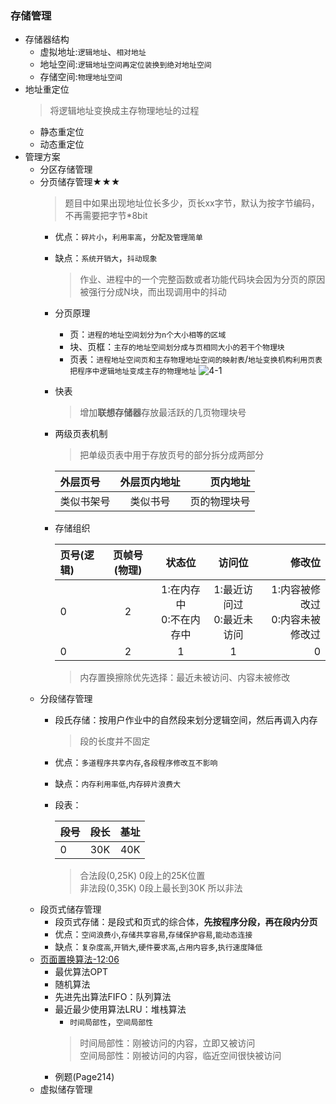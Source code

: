 ### 存储管理
  + 存储器结构
    + 虚拟地址:`逻辑地址`、`相对地址`
    + 地址空间:`逻辑地址空间再定位装换到绝对地址空间`
    + 存储空间:`物理地址空间`
  + 地址重定位
    > 将逻辑地址变换成主存物理地址的过程
    + 静态重定位
    + 动态重定位
  + 管理方案
    + 分区存储管理
    + 分页储存管理★★★
      > 题目中如果出现地址位长多少，页长xx字节，默认为按字节编码，不再需要把字节*8bit
      + 优点：`碎片小`，`利用率高`，`分配及管理简单`
      + 缺点：`系统开销大`，`抖动现象`
        > 作业、进程中的一个完整函数或者功能代码块会因为分页的原因被强行分成N块，而出现调用中的抖动
      + 分页原理
        + 页：`进程的地址空间划分为n个大小相等的区域`
        + 块、页框：`主存的地址空间划分成与页相同大小的若干个物理块`
        + 页表：`进程地址空间页和主存物理地址空间的映射表`/`地址变换机构利用页表把程序中逻辑地址变成主存的物理地址`
        ![4-1](https://github.com/flysafely/Software-Design-Engineer-Note/blob/master/%E7%AC%AC%E5%9B%9B%E7%AB%A0-%E6%93%8D%E4%BD%9C%E7%B3%BB%E7%BB%9F%E7%9F%A5%E8%AF%86/%E6%9C%AC%E7%AB%A0%E5%9B%BE%E7%A4%BA/4-1.jpg)
      + 快表
        > 增加**联想存储器**存放最活跃的几页物理块号
      + 两级页表机制
        > 把单级页表中用于存放页号的部分拆分成两部分
        
        |外层页号|外层页内地址|页内地址|
        |:----|:----:|----:|
        |类似书架号|类似书号|页的物理块号|
      + 存储组织
        
        |页号(逻辑)|页帧号(物理)|状态位|访问位|修改位|
        |:----|:----:|:----:|:----:|----:|
        |0|2|1:在内存中<br>0:不在内存中|1:最近访问过<br>0:最近未访问|1:内容被修改过<br>0:内容未被修改过|
        |0|2|1|1|0|
        > 内存置换擦除优先选择：最近未被访问、内容未被修改
    + 分段储存管理
      + 段氏存储：按用户作业中的自然段来划分逻辑空间，然后再调入内存
        > 段的长度并不固定
      + 优点：`多道程序共享内存`,`各段程序修改互不影响`
      + 缺点：`内存利用率低`,`内存碎片浪费大`
      + 段表：
      
        |段号|段长|基址|
        |:----|:----:|----:|
        |0|30K|40K|
        > 合法段(0,25K)  0段上的25K位置<br>
          非法段(0,35K)  0段上最长到30K 所以非法
    + 段页式储存管理
      + 段页式存储：是段式和页式的综合体，**先按程序分段，再在段内分页**
      + 优点：`空间浪费小`,`存储共享容易`,`存储保护容易`,`能动态连接`
      + 缺点：`复杂度高`,`开销大`,`硬件要求高`,`占用内容多`,`执行速度降低`
    + [页面置换算法-12:06](https://pan.baidu.com/play/video#/video?path=%2F%E8%B5%84%E6%BA%90%2F%E8%BD%AF%E8%80%83%E6%95%99%E7%A8%8B%2F2018%E5%B9%B4%E8%B5%84%E6%96%99%2F0%E8%BD%AF%E8%80%83%E4%B8%AD%E7%BA%A7%E4%B9%8B%E8%BD%AF%E4%BB%B6%E8%AE%BE%E8%AE%A1%E5%B8%88%2F%E8%A7%86%E9%A2%91%E5%92%8C%E8%AF%BE%E4%BB%B6%2F%E7%8E%8B%E5%AF%84%E6%B8%85%EF%BC%8C%E7%AC%AC%E4%BA%94%E7%89%88%E6%95%99%E5%AD%A6%E8%A7%86%E9%A2%91%2F%E7%AC%AC%202%20%E7%AB%A0%20%E6%93%8D%E4%BD%9C%E7%B3%BB%E7%BB%9F%2F%E7%AC%AC2%E8%8A%82%E5%AD%98%E5%82%A8%E7%AE%A1%E7%90%86_recv.mp4&t=-1)
      + 最优算法OPT
      + 随机算法
      + 先进先出算法FIFO：队列算法
      + 最近最少使用算法LRU：堆栈算法
        + `时间局部性`，`空间局部性`
        > 时间局部性：刚被访问的内容，立即又被访问<br>
          空间局部性：刚被访问的内容，临近空间很快被访问
      + 例题(Page214)
    + 虚拟储存管理
